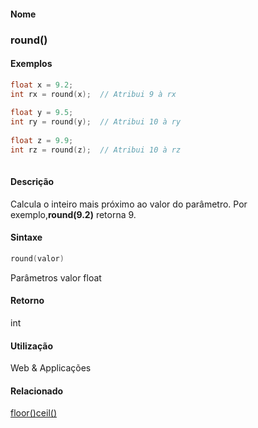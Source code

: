 
#### Nome
### round()

#### Exemplos

```pde
float x = 9.2;  
int rx = round(x);  // Atribui 9 à rx
 
float y = 9.5; 
int ry = round(y);  // Atribui 10 à ry 
 
float z = 9.9; 
int rz = round(z);  // Atribui 10 à rz 
 

```

#### Descrição
Calcula o inteiro mais próximo ao valor do parâmetro. Por exemplo,**round(9.2)** retorna 9.

#### Sintaxe
```pde
round(valor)

```
Parâmetros
valor
float

#### Retorno

	
int

#### Utilização

	
Web & Applicações

#### Relacionado
[floor()](floor_)[ceil()](ceil_)
